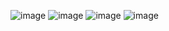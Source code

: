 ![image](https://github.com/Hooiqii/Circuit-Central-E-commerce-/assets/148633586/6fa88cfe-4247-4eca-9ee5-fd9f840c5c9e)
![image](https://github.com/Hooiqii/Circuit-Central-E-commerce-/assets/148633586/d73294e5-9812-4037-a824-557c0d7e79b1)
![image](https://github.com/Hooiqii/Circuit-Central-E-commerce-/assets/148633586/0f72c319-4d09-4858-abfe-603e4070344d)
![image](https://github.com/Hooiqii/Circuit-Central-E-commerce-/assets/148633586/cb1d4795-7664-4cbf-9b64-07710bbf9b1e)

